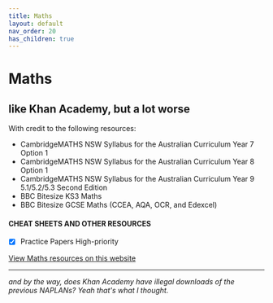 ```yaml
---
title: Maths
layout: default
nav_order: 20
has_children: true
---
```

# Maths

## like Khan Academy, but a lot worse

With credit to the following resources:

* CambridgeMATHS NSW Syllabus for the Australian Curriculum Year 7 Option 1
* CambridgeMATHS NSW Syllabus for the Australian Curriculum Year 8 Option 1
* CambridgeMATHS NSW Syllabus for the Australian Curriculum Year 9 5.1/5.2/5.3 Second Edition
* BBC Bitesize KS3 Maths
* BBC Bitesize GCSE Maths (CCEA, AQA, OCR, and Edexcel)

#### CHEAT SHEETS AND OTHER RESOURCES

- [x] Practice Papers <label class="label label-red">High-priority</label>

<a class="btn" href="../resources/maths/pracpapers/index.html">View Maths resources on this website</a>

***

*and by the way, does Khan Academy have illegal downloads of the previous NAPLANs? Yeah that's what I thought.*